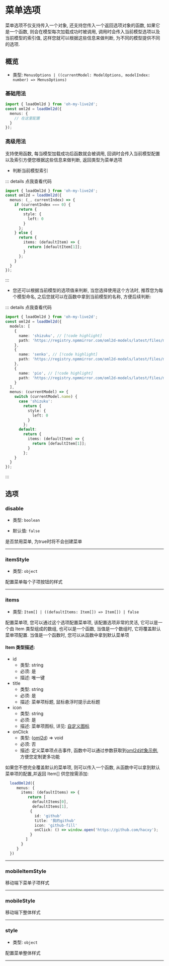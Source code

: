 # 菜单选项

菜单选项不仅支持传入一个对象, 还支持您传入一个返回选项对象的函数, 如果它是一个函数, 则会在模型每次加载成功时被调用, 调用时会传入当前模型选项以及当前模型的索引值, 这样您就可以根据这些信息来做判断, 为不同的模型提供不同的选项.

## 概览

- 类型: `MenusOptions | ((currentModel: ModelOptions, modelIndex: number) => MenusOptions)`

### 基础用法

```ts
import { loadOml2d } from 'oh-my-live2d';
const oml2d = loadOml2d({
  menus: {
    // 在这里配置
  }
});
```

### 高级用法

支持使用函数, 每当模型加载成功后函数就会被调用, 回调时会传入当前模型配置以及索引方便您根据这些信息来做判断, 返回类型为菜单选项

- 判断当前模型索引

::: details 点我查看代码

```ts
import { loadOml2d } from 'oh-my-live2d';
const oml2d = loadOml2d({
  menus: (_, currentIndex) => {
    if (currentIndex === 0) {
      return {
        style: {
          left: 0
        }
      };
    } else {
      return {
        items: (defaultItem) => {
          return [defaultItem[1]];
        }
      };
    }
  }
});
```

:::

- 您还可以根据当前模型的选项值来判断, 当您选择使用这个方法时, 推荐您为每个模型命名, 之后您就可以在函数中拿到当前模型的名称, 方便后续判断:

::: details 点我查看代码

```ts
import { loadOml2d } from 'oh-my-live2d';
const oml2d = loadOml2d({
  models: [
    {
      name: 'shizuku', // [!code highlight]
      path: 'https://registry.npmmirror.com/oml2d-models/latest/files/models/shizuku/shizuku.model.json'
    },
    {
      name: 'senko', // [!code highlight]
      path: 'https://registry.npmmirror.com/oml2d-models/latest/files/models/Senko_Normals/senko.model3.json'
    },
    {
      name: 'pio', // [!code highlight]
      path: 'https://registry.npmmirror.com/oml2d-models/latest/files/models/Pio/model.json'
    }
  ],
  menus: (currentModel) => {
    switch (currentModel.name) {
      case 'shizuku':
        return {
          style: {
            left: 0
          }
        };
      default:
        return {
          items: (defaultItem) => {
            return [defaultItem[1]];
          }
        };
    }
  }
});
```

:::

## 选项

<!-- --- -->

### disable

- 类型: `boolean`

- 默认值: `false`

是否禁用菜单, 为true时将不会创建菜单

---

### itemStyle

- 类型: `object`

配置菜单每个子项按钮的样式

---

### items

- 类型: `Item[] | ((defaultItems: Item[]) => Item[]) | false`

配置菜单项, 您可以通过这个选项配置菜单项, 该配置选项非常的灵活, 它可以是一个由 Item 类型组成的数组, 也可以是一个函数, 当值是一个数组时, 它将覆盖默认菜单项配置. 当值是一个函数时, 您可以从函数中拿到默认菜单项

#### Item 类型描述:

- id
  - 类型: string
  - 必须: 是
  - 描述: 唯一键
- title
  - 类型: string
  - 必须: 是
  - 描述: 菜单项标题, 鼠标悬浮时提示此标题
- icon
  - 类型: string
  - 必须: 是
  - 描述: 菜单项图标, 详见: [自定义图标](/guide/icon)
- onClick
  - 类型: ([oml2d](/guide/loadModel#oml2d-实例)) => void
  - 必须: 否
  - 描述: 定义菜单项点击事件, 函数中可以通过参数获取到[oml2d对象示例](/guide/loadModel#oml2d-实例), 方便您定制更多功能

如果您不想完全覆盖默认的菜单项, 则可以传入一个函数, 从函数中可以拿到默认菜单项的配置,并返回 Item[] 供您按需添加:

```ts
  loadOml2d({
     menus: {
       items: (defaultItems) => {
          return [
            defaultItems[0],
            defaultItems[1],
           {
             id: 'github'
             title: '我的github'
             icon: 'github-fill'
             onClick: () => window.open('https://github.com/hacxy');
           }
         ]
       }
     }
  })

```

---

### mobileItemStyle

移动端下菜单子项样式

---

### mobileStyle

移动端下整体样式

---

### style

- 类型: `object`

配置菜单整体样式

---
